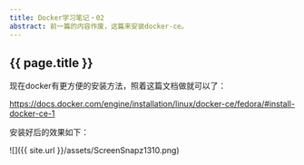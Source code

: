 ```yaml
---
title: Docker学习笔记・02
abstract: 前一篇的内容作废，这篇来安装docker-ce。
---
```


## {{ page.title }}

现在docker有更方便的安装方法，照着这篇文档做就可以了：

https://docs.docker.com/engine/installation/linux/docker-ce/fedora/#install-docker-ce-1

安装好后的效果如下：

![]({{ site.url }}/assets/ScreenSnapz1310.png)
